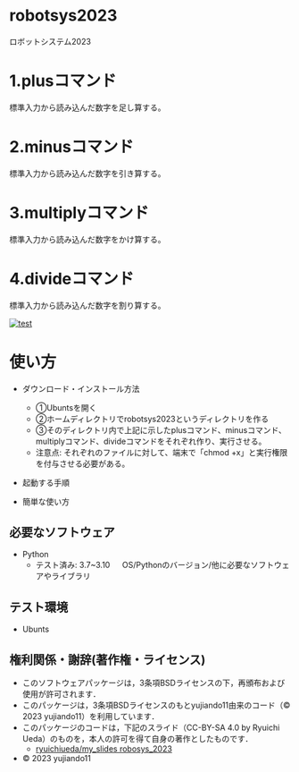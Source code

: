 # robotsys2023
ロボットシステム2023

# 1.plusコマンド      
標準入力から読み込んだ数字を足し算する。
# 2.minusコマンド     
標準入力から読み込んだ数字を引き算する。
# 3.multiplyコマンド　
標準入力から読み込んだ数字をかけ算する。
# 4.divideコマンド　　
標準入力から読み込んだ数字を割り算する。

[![test](https://github.com/yujiando11/robotsys2023/actions/workflows/test.yml/badge.svg)](https://github.com/yujiando11/robotsys2023/actions/workflows/test.yml)

# 使い方
* ダウンロード・インストール方法
    * ①Ubuntsを開く 
    * ②ホームディレクトリでrobotsys2023というディレクトリを作る 
    * ③そのディレクトリ内で上記に示したplusコマンド、minusコマンド、multiplyコマンド、divideコマンドをそれぞれ作り、実行させる。
    * 注意点: それぞれのファイルに対して、端末で「chmod +x」と実行権限を付与させる必要がある。
* 起動する手順

* 簡単な使い方


## 必要なソフトウェア
* Python
  * テスト済み: 3.7~3.10
　  OS/Pythonのバージョン/他に必要なソフトウェアやライブラリ

## テスト環境
* Ubunts


## 権利関係・謝辞(著作権・ライセンス)

* このソフトウェアパッケージは，3条項BSDライセンスの下，再頒布および使用が許可されます．
* このパッケージは，3条項BSDライセンスのもとyujiando11由来のコード（© 2023 yujiando11）を利用しています．
* このパッケージのコードは，下記のスライド（CC-BY-SA 4.0 by Ryuichi Ueda）のものを，本人の許可を得て自身の著作としたものです．
    * [ryuichiueda/my_slides robosys_2023](https://github.com/ryuichiueda/my_slides/tree/master/robosys_2023)
* © 2023 yujiando11
